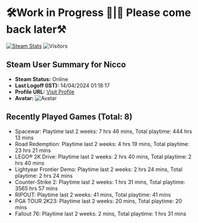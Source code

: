 # 🛠️Work in Progress 🚧|🚧 Please come back later⚒️
[![Steam Stats](https://github.com/Nicconike/Steam-Stats/actions/workflows/steam-stats.yml/badge.svg?branch=master)](https://github.com/Nicconike/Steam-Stats/actions/workflows/steam-stats.yml)
![Visitors](https://visitor-badge.laobi.icu/badge?page_id=nicconike.visitor-badge&left_text=Visitors)

<!-- Steam-Stats start -->

## Steam User Summary for Nicco

- **Steam Status:** Online
- **Last Logoff (IST):** 14/04/2024 01:18:17
- **Profile URL:** [Visit Profile](https://steamcommunity.com/id/nicconike/)
- **Avatar:** ![Avatar](https://avatars.steamstatic.com/d52f6856acfa47d82209d3727dc7ab377d2d639d_medium.jpg)

## Recently Played Games (Total: 8)
- Spacewar: Playtime last 2 weeks: 7 hrs 46 mins, Total playtime: 444 hrs 13 mins
- Road Redemption: Playtime last 2 weeks: 4 hrs 19 mins, Total playtime: 23 hrs 21 mins
- LEGO® 2K Drive: Playtime last 2 weeks: 2 hrs 40 mins, Total playtime: 2 hrs 40 mins
- Lightyear Frontier Demo: Playtime last 2 weeks: 2 hrs 24 mins, Total playtime: 2 hrs 24 mins
- Counter-Strike 2: Playtime last 2 weeks: 1 hrs 31 mins, Total playtime: 3565 hrs 57 mins
- RIPOUT: Playtime last 2 weeks: 41 mins, Total playtime: 41 mins
- PGA TOUR 2K23: Playtime last 2 weeks: 20 mins, Total playtime: 20 mins
- Fallout 76: Playtime last 2 weeks: 2 mins, Total playtime: 1 hrs 31 mins

<!-- Steam-Stats end -->
